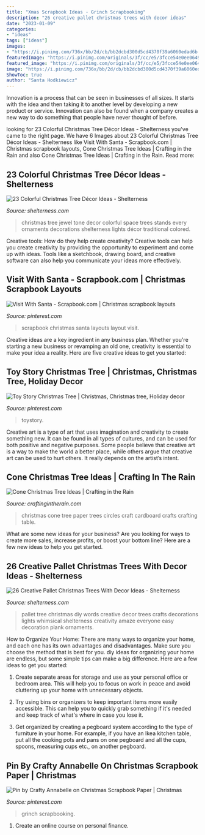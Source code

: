```yaml
---
title: "Xmas Scrapbook Ideas - Grinch Scrapbooking"
description: "26 creative pallet christmas trees with decor ideas"
date: "2023-01-09"
categories:
- "ideas"
tags: ["ideas"]
images:
- "https://i.pinimg.com/736x/bb/2d/cb/bb2dcbd300d5cd4370f39a6060edad6b.jpg"
featuredImage: "https://i.pinimg.com/originals/3f/cc/e5/3fcce54e0ee064963f846a2cce28b060.png"
featured_image: "https://i.pinimg.com/originals/3f/cc/e5/3fcce54e0ee064963f846a2cce28b060.png"
image: "https://i.pinimg.com/736x/bb/2d/cb/bb2dcbd300d5cd4370f39a6060edad6b.jpg"
ShowToc: true
author: "Santa Hodkiewicz"
---
```



Innovation is a process that can be seen in businesses of all sizes. It starts with the idea and then taking it to another level by developing a new product or service. Innovation can also be found when a company creates a new way to do something that people have never thought of before.

	

		
looking for 23 Colorful Christmas Tree Décor Ideas - Shelterness you've came to the right page. We have 6 Images about 23 Colorful Christmas Tree Décor Ideas - Shelterness like Visit With Santa - Scrapbook.com | Christmas scrapbook layouts, Cone Christmas Tree Ideas | Crafting in the Rain and also Cone Christmas Tree Ideas | Crafting in the Rain. Read more:
		
    
## 23 Colorful Christmas Tree Décor Ideas - Shelterness

<img loading=lazy src="http://i.shelterness.com/2016/11/10-jewel-tone-Christmas-tree-decor-stands-out-in-every-space.jpg" onerror="this.onerror=null;this.src='https://tse2.mm.bing.net/th?id=OIP.SdO_SPYfkpUanKICRqyb_AHaJ4&amp;pid=15.1';" alt="23 Colorful Christmas Tree Décor Ideas - Shelterness">

_Source: shelterness.com_

>christmas tree jewel tone decor colorful space trees stands every ornaments decorations shelterness lights décor traditional colored. 

	

Creative tools: How do they help create creativity?
Creative tools can help you create creativity by providing the opportunity to experiment and come up with ideas. Tools like a sketchbook, drawing board, and creative software can also help you communicate your ideas more effectively.

    
## Visit With Santa - Scrapbook.com | Christmas Scrapbook Layouts

<img loading=lazy src="https://i.pinimg.com/736x/bb/2d/cb/bb2dcbd300d5cd4370f39a6060edad6b.jpg" onerror="this.onerror=null;this.src='https://tse1.mm.bing.net/th?id=OIP.Vd5tPrZCggKvy_s2I6F0QAHaHa&amp;pid=15.1';" alt="Visit With Santa - Scrapbook.com | Christmas scrapbook layouts">

_Source: pinterest.com_

>scrapbook christmas santa layouts layout visit. 

	

Creative ideas are a key ingredient in any business plan. Whether you're starting a new business or revamping an old one, creativity is essential to make your idea a reality. Here are five creative ideas to get you started: 

    
## Toy Story Christmas Tree | Christmas, Christmas Tree, Holiday Decor

<img loading=lazy src="https://i.pinimg.com/736x/fa/2b/54/fa2b546870f268e3ce6f7e68d0ca45b4.jpg" onerror="this.onerror=null;this.src='https://tse3.mm.bing.net/th?id=OIP.PtHuqJI0mgqFDspAm3veqQHaJ3&amp;pid=15.1';" alt="Toy Story Christmas Tree | Christmas, Christmas tree, Holiday decor">

_Source: pinterest.com_

>toystory. 

	

Creative art is a type of art that uses imagination and creativity to create something new. It can be found in all types of cultures, and can be used for both positive and negative purposes. Some people believe that creative art is a way to make the world a better place, while others argue that creative art can be used to hurt others. It really depends on the artist’s intent.

    
## Cone Christmas Tree Ideas | Crafting In The Rain

<img loading=lazy src="http://4.bp.blogspot.com/-E4bifF14z8I/UJvUdNq91bI/AAAAAAAACt4/WDZfG4XpESo/s1600/paper+circles+tree.jpg" onerror="this.onerror=null;this.src='https://tse4.mm.bing.net/th?id=OIP.UXqzAo5MDEK2wDqKAuZb0QAAAA&amp;pid=15.1';" alt="Cone Christmas Tree Ideas | Crafting in the Rain">

_Source: craftingintherain.com_

>christmas cone tree paper trees circles craft cardboard crafts crafting table. 

	

What are some new ideas for your business?
Are you looking for ways to create more sales, increase profits, or boost your bottom line? Here are a few new ideas to help you get started.

    
## 26 Creative Pallet Christmas Trees With Decor Ideas - Shelterness

<img loading=lazy src="https://i.shelterness.com/2016/11/11-colorful-narrow-pallet-tree-with-words.jpg" onerror="this.onerror=null;this.src='https://tse2.mm.bing.net/th?id=OIP._hNEsz_c6VUgBAr1OdqvVAHaJ4&amp;pid=15.1';" alt="26 Creative Pallet Christmas Trees With Decor Ideas - Shelterness">

_Source: shelterness.com_

>pallet tree christmas diy words creative decor trees crafts decorations lights whimsical shelterness creativity amaze everyone easy decoration plank ornaments. 

	

How to Organize Your Home: There are many ways to organize your home, and each one has its own advantages and disadvantages. Make sure you choose the method that is best for you.
diy ideas for organizing your home are endless, but some simple tips can make a big difference. Here are a few ideas to get you started:
1. Create separate areas for storage and use as your personal office or bedroom area. This will help you to focus on work in peace and avoid cluttering up your home with unnecessary objects.

2. Try using bins or organizers to keep important items more easily accessible. This can help you to quickly grab something if it's needed and keep track of what's where in case you lose it.

3. Get organized by creating a pegboard system according to the type of furniture in your home. For example, if you have an Ikea kitchen table, put all the cooking pots and pans on one pegboard and all the cups, spoons, measuring cups etc., on another pegboard.

    
## Pin By Crafty Annabelle On Christmas Scrapbook Paper | Christmas

<img loading=lazy src="https://i.pinimg.com/originals/3f/cc/e5/3fcce54e0ee064963f846a2cce28b060.png" onerror="this.onerror=null;this.src='https://tse3.mm.bing.net/th?id=OIP.Q5cd9ZB6Sn9X45QPH3TS8QHaG8&amp;pid=15.1';" alt="Pin by Crafty Annabelle on Christmas Scrapbook Paper | Christmas">

_Source: pinterest.com_

>grinch scrapbooking. 

	

1. Create an online course on personal finance.

